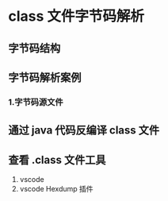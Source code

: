 # class 文件字节码解析
## 字节码结构

## 字节码解析案例 
### **1.字节码源文件**

## 通过 java 代码反编译 class 文件

## 查看 .class 文件工具
1. vscode
2. vscode Hexdump 插件
